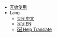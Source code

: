 * [开始使用](/zh-cn/QuickStart.md)
* Lang
  * [:cn: 中文](/zh-cn/)
  * [:uk: EN](/en/)
  * [:ok: Help Translate](https://github.com/qnnp-me/wegar-doc)
